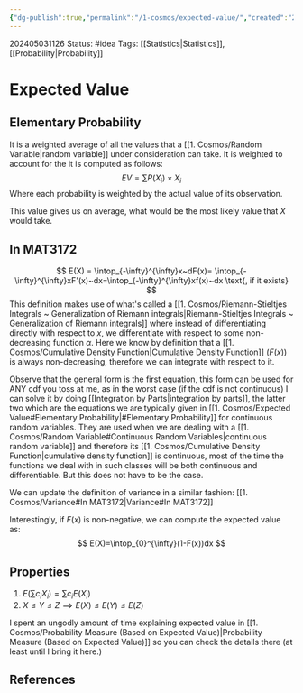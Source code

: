 ```yaml
---
{"dg-publish":true,"permalink":"/1-cosmos/expected-value/","created":"2025-01-22T11:17:14.161-05:00","updated":"2024-06-17T17:23:34.369-04:00"}
---
```


202405031126
Status: #idea
Tags: [[Statistics\|Statistics]], [[Probability\|Probability]]
# Expected Value
## Elementary Probability
It is a weighted average of all the values that a [[1. Cosmos/Random Variable\|random variable]] under consideration can take. It is weighted to account for the it is computed as follows:
$$
EV = \sum P(X_i)\times X_i
$$
Where each probability is weighted by the actual value of its observation.

This value gives us on average, what would be the most likely value that $X$ would take.


## In MAT3172
$$
E(X) = \intop_{-\infty}^{\infty}x~dF(x)= \intop_{-\infty}^{\infty}xF'(x)~dx=\intop_{-\infty}^{\infty}xf(x)~dx \text{, if it exists}
$$
This definition makes use of what's called a [[1. Cosmos/Riemann-Stieltjes Integrals ~ Generalization of Riemann integrals\|Riemann-Stieltjes Integrals ~ Generalization of Riemann integrals]] where instead of differentiating directly with respect to $x$, we differentiate with respect to some non-decreasing function $\alpha$. Here we know by definition that a [[1. Cosmos/Cumulative Density Function\|Cumulative Density Function]] ($F(x$)) is always non-decreasing, therefore we can integrate with respect to it. 

Observe that the general form is the first equation, this form can be used for ANY cdf you toss at me, as in the worst case (if the cdf is not continuous) I can solve it by doing [[Integration by Parts\|integration by parts]], the latter two which are the equations we are typically given in [[1. Cosmos/Expected Value#Elementary Probability\|#Elementary Probability]] for continuous random variables. They are used when we are dealing with a [[1. Cosmos/Random Variable#Continuous Random Variables\|continuous random variable]] and therefore its [[1. Cosmos/Cumulative Density Function\|cumulative density function]] is continuous, most of the time the functions we deal with in such classes will be both continuous and differentiable. But this does not have to be the case.

We can update the definition of variance in a similar fashion: [[1. Cosmos/Variance#In MAT3172\|Variance#In MAT3172]]

Interestingly, if $F(x)$ is non-negative, we can compute the expected value as:
$$
E(X)=\intop_{0}^{\infty}(1-F(x))dx
$$
## Properties
1. $E(\sum c_iX_i) = \sum c_i E(X_i)$
2. $X \leq Y \leq Z \implies E(X) \leq E(Y) \leq E(Z)$

I spent an ungodly amount of time explaining expected value in [[1. Cosmos/Probability Measure (Based on Expected Value)\|Probability Measure (Based on Expected Value)]] so you can check the details there (at least until I bring it here.)
## References
